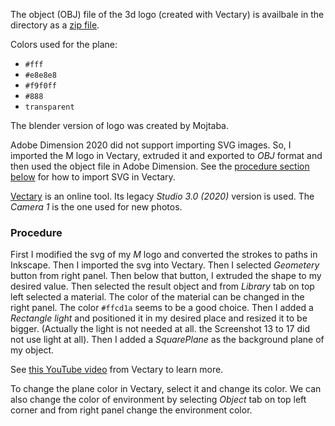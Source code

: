 The object (OBJ) file of the 3d logo (created with Vectary) is availbale in the directory as a [zip file](obj.zip).

Colors used for the plane:
  - `#fff`
  - `#e8e8e8`
  - `#f9f0ff`
  - `#888`
  - `transparent`

The blender version of logo was created by Mojtaba.

Adobe Dimension 2020 did not support importing SVG images.
So, I imported the M logo in Vectary, extruded it and exported to *OBJ* format
and then used the object file in Adobe Dimension.
See the [procedure section below](#Procedure) for how to import SVG in Vectary.


[Vectary](https://www.vectary.com/) is an online tool.
Its legacy *Studio 3.0 (2020)* version is used.
The *Camera 1* is the one used for new photos.

### Procedure
First I modified the svg of my *M* logo and converted the strokes to paths in Inkscape.
Then I imported the svg into Vectary.
Then I selected *Geometery* button from right panel.
Then below that button, I extruded the shape to my desired value.
Then selected the result object and from *Library* tab on top left selected a material.
The color of the material can be changed in the right panel.
The color `#ffcd1a` seems to be a good choice.
Then I added a *Rectangle light* and positioned it in my desired place and resized it to be bigger.
(Actually the light is not needed at all. the Screenshot 13 to 17 did not use light at all).
Then I added a *SquarePlane* as the background plane of my object.

See [this YouTube video](https://youtu.be/oFt_eeGuhjo) from Vectary to learn more.

To change the plane color in Vectary, select it and change its color.
We can also change the color of environment by selecting *Object* tab on top left corner
and from right panel change the environment color.
